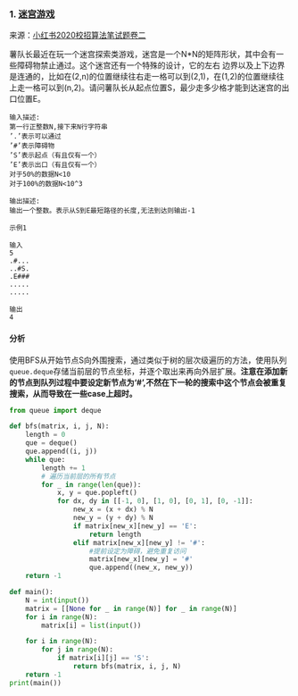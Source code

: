 ### 1. [迷宫游戏](<https://www.nowcoder.com/questionTerminal/c356fb7d1678419a9e9aa3c6f5a05765?answerType=1&f=discussion>)
来源：[小红书2020校招算法笔试题卷二](<https://www.nowcoder.com/test/23568060/summary>)

薯队长最近在玩一个迷宫探索类游戏，迷宫是一个N*N的矩阵形状，其中会有一些障碍物禁止通过。这个迷宫还有一个特殊的设计，它的左右 边界以及上下边界是连通的，比如在(2,n)的位置继续往右走一格可以到(2,1)，在(1,2)的位置继续往上走一格可以到(n,2)。请问薯队长从起点位置S，最少走多少格才能到达迷宫的出口位置E。 

```
输入描述:
第一行正整数N,接下来N行字符串
’.’表示可以通过
’#’表示障碍物
’S’表示起点（有且仅有一个）
’E’表示出口（有且仅有一个）
对于50%的数据N<10
对于100%的数据N<10^3 

输出描述:
输出一个整数。表示从S到E最短路径的长度,无法到达则输出-1 

示例1

输入
5
.#...
..#S.
.E### 
..... 
.....

输出
4
```

#### 分析

使用BFS从开始节点S向外围搜索，通过类似于树的层次级遍历的方法，使用队列`queue.deque`存储当前层的节点坐标，并逐个取出来再向外层扩展。**注意在添加新的节点到队列过程中要设定新节点为‘#’,不然在下一轮的搜索中这个节点会被重复搜索，从而导致在一些case上超时。**

```python
from queue import deque

def bfs(matrix, i, j, N):
    length = 0
    que = deque()
    que.append((i, j))
    while que:
        length += 1
        # 遍历当前层的所有节点
        for _ in range(len(que)):
            x, y = que.popleft()
            for dx, dy in [[-1, 0], [1, 0], [0, 1], [0, -1]]:
                new_x = (x + dx) % N
                new_y = (y + dy) % N
                if matrix[new_x][new_y] == 'E':
                    return length
                elif matrix[new_x][new_y] != '#':
                	#提前设定为障碍，避免重复访问
                    matrix[new_x][new_y] = '#'
                    que.append((new_x, new_y))
    return -1

def main():
    N = int(input())
    matrix = [[None for _ in range(N)] for _ in range(N)]
    for i in range(N):
        matrix[i] = list(input())

    for i in range(N):
        for j in range(N):
            if matrix[i][j] == 'S':
                return bfs(matrix, i, j, N)
    return -1
print(main())
```

